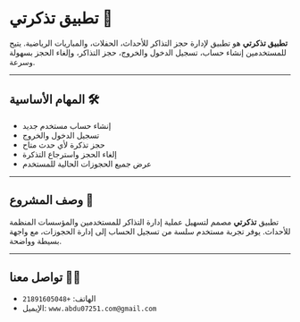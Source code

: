 # تطبيق تذكرتي 🎫

**تطبيق تذكرتي** هو تطبيق لإدارة حجز التذاكر للأحداث، الحفلات، والمباريات الرياضية. يتيح للمستخدمين إنشاء حساب، تسجيل الدخول والخروج، حجز التذاكر، وإلغاء الحجز بسهولة وسرعة.  

---

## المهام الأساسية 🛠️

- إنشاء حساب مستخدم جديد  
- تسجيل الدخول والخروج  
- حجز تذكرة لأي حدث متاح  
- إلغاء الحجز واسترجاع التذكرة  
- عرض جميع الحجوزات الحالية للمستخدم  

---

## وصف المشروع 📄

تطبيق **تذكرتي** مصمم لتسهيل عملية إدارة التذاكر للمستخدمين والمؤسسات المنظمة للأحداث. يوفر تجربة مستخدم سلسة من تسجيل الحساب إلى إدارة الحجوزات، مع واجهة بسيطة وواضحة.  

---

## تواصل معنا 📧📱

- الهاتف: `+21891605048`  
- الإيميل: `www.abdu07251.com@gmail.com`
